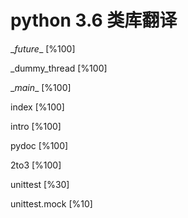 python 3.6 类库翻译
===============

\__future__ [%100]

\_dummy_thread [%100]

\__main__ [%100]

index [%100]

intro [%100]

pydoc [%100]

2to3 [%100]

unittest [%30]

unittest.mock [%10]



